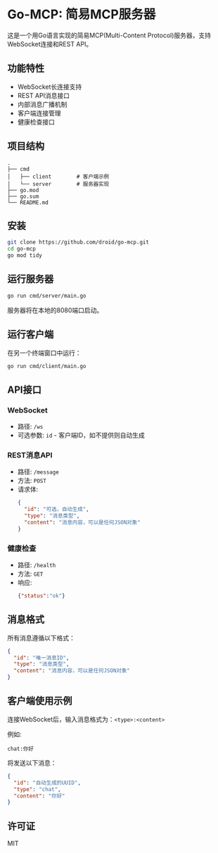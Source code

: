 # Go-MCP: 简易MCP服务器

这是一个用Go语言实现的简易MCP(Multi-Content Protocol)服务器，支持WebSocket连接和REST API。

## 功能特性

- WebSocket长连接支持
- REST API消息接口
- 内部消息广播机制
- 客户端连接管理
- 健康检查接口

## 项目结构

```
.
├── cmd
│   ├── client        # 客户端示例
│   └── server        # 服务器实现
├── go.mod
├── go.sum
└── README.md
```

## 安装

```bash
git clone https://github.com/droid/go-mcp.git
cd go-mcp
go mod tidy
```

## 运行服务器

```bash
go run cmd/server/main.go
```

服务器将在本地的8080端口启动。

## 运行客户端

在另一个终端窗口中运行：

```bash
go run cmd/client/main.go
```

## API接口

### WebSocket

- 路径: `/ws`
- 可选参数: `id` - 客户端ID，如不提供则自动生成

### REST消息API

- 路径: `/message`
- 方法: `POST`
- 请求体:
  ```json
  {
    "id": "可选，自动生成",
    "type": "消息类型",
    "content": "消息内容，可以是任何JSON对象"
  }
  ```

### 健康检查

- 路径: `/health`
- 方法: `GET`
- 响应:
  ```json
  {"status":"ok"}
  ```

## 消息格式

所有消息遵循以下格式：

```json
{
  "id": "唯一消息ID",
  "type": "消息类型",
  "content": "消息内容，可以是任何JSON对象"
}
```

## 客户端使用示例

连接WebSocket后，输入消息格式为：`<type>:<content>`

例如:
```
chat:你好
```

将发送以下消息：
```json
{
  "id": "自动生成的UUID",
  "type": "chat",
  "content": "你好"
}
```

## 许可证

MIT 